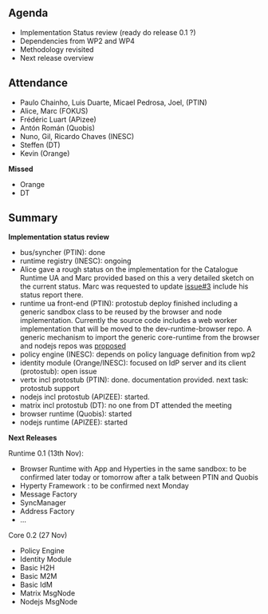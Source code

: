 ## Agenda

* Implementation Status review (ready do release 0.1 ?)
* Dependencies from WP2 and WP4
* Methodology revisited
* Next release overview

## Attendance

* Paulo Chainho, Luis Duarte, Micael Pedrosa, Joel,  (PTIN)
* Alice, Marc (FOKUS)
* Frédéric Luart (APizee)
* Antón Román (Quobis)
* Nuno, Gil, Ricardo Chaves (INESC)
* Steffen (DT)
* Kevin (Orange)

**Missed**

* Orange
* DT

## Summary

**Implementation status review**

 * bus/syncher (PTIN): done
 * runtime registry (INESC): ongoing
 * Alice gave a rough status on the implementation for the Catalogue Runtime UA and Marc provided based on this
a very detailed sketch on the current status. Marc was requested to update [issue#3](https://github.com/reTHINK-project/dev-runtime-core/issues/3) include his status report there.
 * runtime ua front-end (PTIN): protostub deploy finished including a generic sandbox class to be reused by the browser and node implementation. Currently the source code includes a web worker implementation that will be moved to the dev-runtime-browser repo. A generic mechanism to import the generic core-runtime from the browser and nodejs repos was [proposed](https://github.com/reTHINK-project/dev-runtime-browser/issues/2)
 * policy engine (INESC): depends on policy language definition from wp2
 * identity module (Orange/INESC): focused on IdP server and its client (protostub): open issue
 * vertx incl protostub (PTIN): done. documentation provided. next task: protostub support
 * nodejs incl protostub (APIZEE): started.
 * matrix incl protostub (DT): no one from DT attended the meeting
 * browser runtime (Quobis): started 
 * nodejs runtime (APIZEE): started 

**Next Releases**

Runtime 0.1 (13th Nov):

* Browser Runtime with App and Hyperties in the same sandbox: to be confirmed later today or tomorrow after a talk between PTIN and Quobis
* Hyperty Framework : to be confirmed next Monday
 * Message Factory
 * SyncManager
 * Address Factory
 * ...

Core 0.2 (27 Nov)

* Policy Engine
* Identity Module
* Basic H2H
* Basic M2M
* Basic IdM
* Matrix MsgNode
* Nodejs MsgNode
